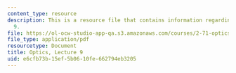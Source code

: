 ```yaml
---
content_type: resource
description: This is a resource file that contains information regarding optics lecture
  9.
file: https://ol-ocw-studio-app-qa.s3.amazonaws.com/courses/2-71-optics-spring-2014/e6cfb73b15ef5b0610fe662794eb3205_MIT2_71S14_lec9_notes.pdf
file_type: application/pdf
resourcetype: Document
title: Optics, Lecture 9
uid: e6cfb73b-15ef-5b06-10fe-662794eb3205
---
```

